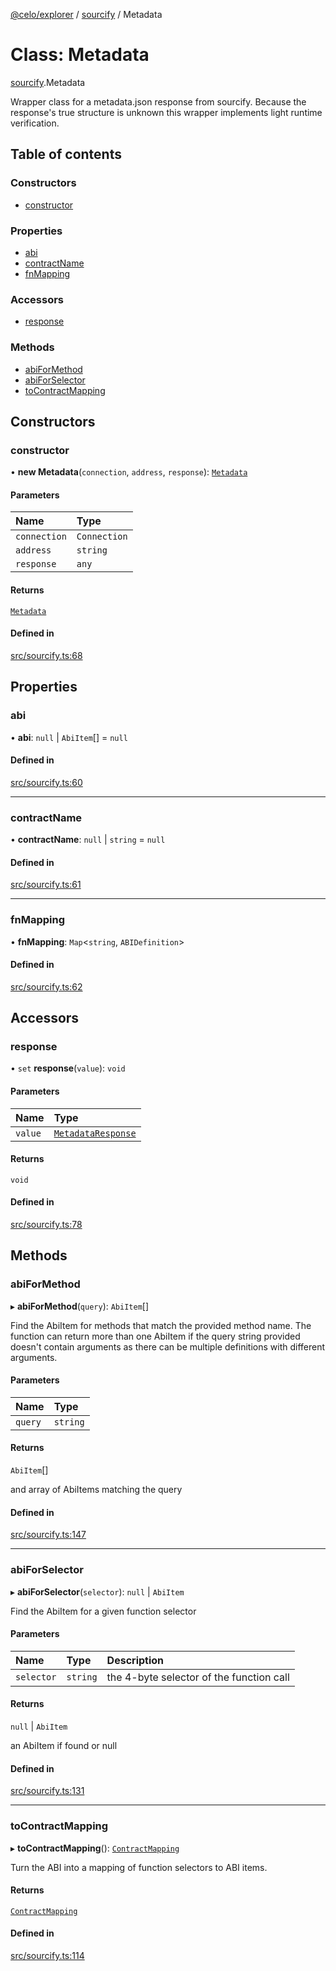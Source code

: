 [@celo/explorer](../README.md) / [sourcify](../modules/sourcify.md) / Metadata

# Class: Metadata

[sourcify](../modules/sourcify.md).Metadata

Wrapper class for a metadata.json response from sourcify.
Because the response's true structure is unknown this wrapper implements
light runtime verification.

## Table of contents

### Constructors

- [constructor](sourcify.Metadata.md#constructor)

### Properties

- [abi](sourcify.Metadata.md#abi)
- [contractName](sourcify.Metadata.md#contractname)
- [fnMapping](sourcify.Metadata.md#fnmapping)

### Accessors

- [response](sourcify.Metadata.md#response)

### Methods

- [abiForMethod](sourcify.Metadata.md#abiformethod)
- [abiForSelector](sourcify.Metadata.md#abiforselector)
- [toContractMapping](sourcify.Metadata.md#tocontractmapping)

## Constructors

### constructor

• **new Metadata**(`connection`, `address`, `response`): [`Metadata`](sourcify.Metadata.md)

#### Parameters

| Name | Type |
| :------ | :------ |
| `connection` | `Connection` |
| `address` | `string` |
| `response` | `any` |

#### Returns

[`Metadata`](sourcify.Metadata.md)

#### Defined in

[src/sourcify.ts:68](https://github.com/celo-org/developer-tooling/blob/master/packages/sdk/explorer/src/sourcify.ts#L68)

## Properties

### abi

• **abi**: ``null`` \| `AbiItem`[] = `null`

#### Defined in

[src/sourcify.ts:60](https://github.com/celo-org/developer-tooling/blob/master/packages/sdk/explorer/src/sourcify.ts#L60)

___

### contractName

• **contractName**: ``null`` \| `string` = `null`

#### Defined in

[src/sourcify.ts:61](https://github.com/celo-org/developer-tooling/blob/master/packages/sdk/explorer/src/sourcify.ts#L61)

___

### fnMapping

• **fnMapping**: `Map`\<`string`, `ABIDefinition`\>

#### Defined in

[src/sourcify.ts:62](https://github.com/celo-org/developer-tooling/blob/master/packages/sdk/explorer/src/sourcify.ts#L62)

## Accessors

### response

• `set` **response**(`value`): `void`

#### Parameters

| Name | Type |
| :------ | :------ |
| `value` | [`MetadataResponse`](../interfaces/sourcify.MetadataResponse.md) |

#### Returns

`void`

#### Defined in

[src/sourcify.ts:78](https://github.com/celo-org/developer-tooling/blob/master/packages/sdk/explorer/src/sourcify.ts#L78)

## Methods

### abiForMethod

▸ **abiForMethod**(`query`): `AbiItem`[]

Find the AbiItem for methods that match the provided method name.
The function can return more than one AbiItem if the query string
provided doesn't contain arguments as there can be multiple
definitions with different arguments.

#### Parameters

| Name | Type |
| :------ | :------ |
| `query` | `string` |

#### Returns

`AbiItem`[]

and array of AbiItems matching the query

#### Defined in

[src/sourcify.ts:147](https://github.com/celo-org/developer-tooling/blob/master/packages/sdk/explorer/src/sourcify.ts#L147)

___

### abiForSelector

▸ **abiForSelector**(`selector`): ``null`` \| `AbiItem`

Find the AbiItem for a given function selector

#### Parameters

| Name | Type | Description |
| :------ | :------ | :------ |
| `selector` | `string` | the 4-byte selector of the function call |

#### Returns

``null`` \| `AbiItem`

an AbiItem if found or null

#### Defined in

[src/sourcify.ts:131](https://github.com/celo-org/developer-tooling/blob/master/packages/sdk/explorer/src/sourcify.ts#L131)

___

### toContractMapping

▸ **toContractMapping**(): [`ContractMapping`](../interfaces/base.ContractMapping.md)

Turn the ABI into a mapping of function selectors to ABI items.

#### Returns

[`ContractMapping`](../interfaces/base.ContractMapping.md)

#### Defined in

[src/sourcify.ts:114](https://github.com/celo-org/developer-tooling/blob/master/packages/sdk/explorer/src/sourcify.ts#L114)

